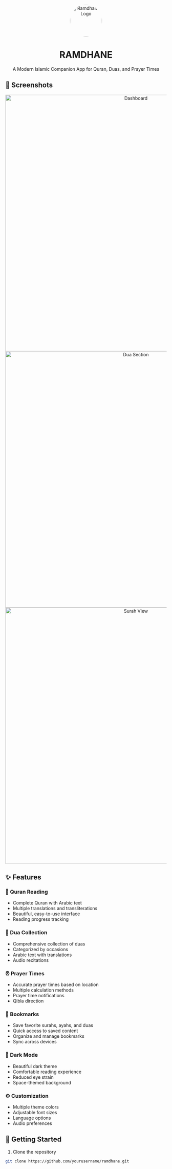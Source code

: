 <div align="center">
  <img src="https://hebbkx1anhila5yf.public.blob.vercel-storage.com/logo-Fsw4GiyQv6mgG6RMO3XbmzwC2W8Wj7.png" alt="Ramdhane Logo" width="100" height="100" style="border-radius: 50%;">
  <h1>RAMDHANE</h1>
  <p>A Modern Islamic Companion App for Quran, Duas, and Prayer Times</p>
</div>

## 📱 Screenshots

<div align="center">
  <img src="https://hebbkx1anhila5yf.public.blob.vercel-storage.com/Screenshot%20%2864%29-kvm5L1vV6G95VYxIdfBOeeaCvfp6Yw.png" alt="Dashboard" width="800">
  <img src="https://hebbkx1anhila5yf.public.blob.vercel-storage.com/Screenshot%20%2867%29-WsS6dDAZ2FMA2MEpBOuIutIsp03PAs.png" alt="Dua Section" width="800">
  <img src="https://hebbkx1anhila5yf.public.blob.vercel-storage.com/Screenshot%20%2866%29-t8VvcLPfqijp4Xzd3xR9nDMT0ZVCYv.png" alt="Surah View" width="800">
</div>

## ✨ Features

### 📖 Quran Reading
- Complete Quran with Arabic text
- Multiple translations and transliterations
- Beautiful, easy-to-use interface
- Reading progress tracking

### 🤲 Dua Collection
- Comprehensive collection of duas
- Categorized by occasions
- Arabic text with translations
- Audio recitations

### ⏰ Prayer Times
- Accurate prayer times based on location
- Multiple calculation methods
- Prayer time notifications
- Qibla direction

### 🔖 Bookmarks
- Save favorite surahs, ayahs, and duas
- Quick access to saved content
- Organize and manage bookmarks
- Sync across devices

### 🌙 Dark Mode
- Beautiful dark theme
- Comfortable reading experience
- Reduced eye strain
- Space-themed background

### ⚙️ Customization
- Multiple theme colors
- Adjustable font sizes
- Language options
- Audio preferences

## 🚀 Getting Started

1. Clone the repository
```bash
git clone https://github.com/yourusername/ramdhane.git
